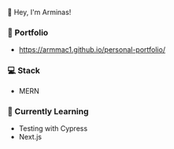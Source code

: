 👋 Hey, I'm Arminas!

### 💼 Portfolio
- https://armmac1.github.io/personal-portfolio/

### 💻 Stack 
- MERN

### 🌱 Currently Learning
- Testing with Cypress
- Next.js

